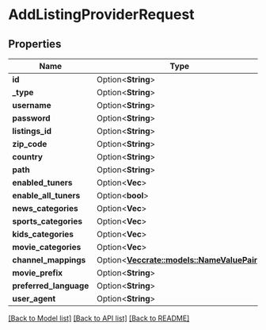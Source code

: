 # AddListingProviderRequest

## Properties

Name | Type | Description | Notes
------------ | ------------- | ------------- | -------------
**id** | Option<**String**> |  | [optional]
**_type** | Option<**String**> |  | [optional]
**username** | Option<**String**> |  | [optional]
**password** | Option<**String**> |  | [optional]
**listings_id** | Option<**String**> |  | [optional]
**zip_code** | Option<**String**> |  | [optional]
**country** | Option<**String**> |  | [optional]
**path** | Option<**String**> |  | [optional]
**enabled_tuners** | Option<**Vec<String>**> |  | [optional]
**enable_all_tuners** | Option<**bool**> |  | [optional]
**news_categories** | Option<**Vec<String>**> |  | [optional]
**sports_categories** | Option<**Vec<String>**> |  | [optional]
**kids_categories** | Option<**Vec<String>**> |  | [optional]
**movie_categories** | Option<**Vec<String>**> |  | [optional]
**channel_mappings** | Option<[**Vec<crate::models::NameValuePair>**](NameValuePair.md)> |  | [optional]
**movie_prefix** | Option<**String**> |  | [optional]
**preferred_language** | Option<**String**> |  | [optional]
**user_agent** | Option<**String**> |  | [optional]

[[Back to Model list]](../README.md#documentation-for-models) [[Back to API list]](../README.md#documentation-for-api-endpoints) [[Back to README]](../README.md)


